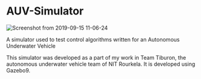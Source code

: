 # AUV-Simulator

![Screenshot from 2019-09-15 11-06-24](https://user-images.githubusercontent.com/39316548/64917048-33cc9080-d7a9-11e9-8495-03ade9b708e2.png)


A simulator used to test control algorithms written for an Autonomous Underwater Vehicle

This simulator was developed as a part of my work in Team Tiburon, the autonomous underwater vehicle team of NIT Rourkela. It is developed using Gazebo9.
